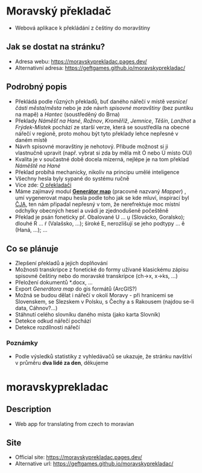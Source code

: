 # Moravský překladač
- Webová aplikace k překládání z češtiny do moravštiny
  
## Jak se dostat na stránku?
- Adresa webu: https://moravskyprekladac.pages.dev/ 
- Alternativní adresa: https://geftgames.github.io/moravskyprekladac/

## Podrobný popis
- Překládá podle různých překladů, buť daného nářečí v místě *vesnice*/*části města*/*města* nebo je zde návrh *spisovné moravštiny* (bez puntíku na mapě) a *Hantec* (soustředěný do Brna)
- Překlady *Náměšť na Hané*, *Rožnov*, *Kroměříž*, *Jemnice*, *Těšín*, *Lanžhot* a *Frýdek-Místek* pochází ze starší verze, která se soustředila na obecné nářečí v regioně, proto mohou být tyto překlady lehce nepřesné v daném místě
- Návrh spisovné moravštiny je nehotový. Přibude možnost si ji vlastnučně upravit (např. vybrat si zda by měla mít Ó nebo Ú místo OU)
- Kvalita je v součastné době docela mizerná, nejlépe je na tom překlad *Náměště na Hané*
- Překlad probíhá mechanicky, nikoliv na principu umělé inteligence
- Všechny hesla byly sypané do systému ručně
- Více zde: [O překladači](https://moravskyprekladac.pages.dev/#about)
- Máme zajímavý modul [**Generátor map**](https://moravskyprekladac.pages.dev/#mapper) (pracovně nazvaný *Mapper*) , umí vygenerovat mapu hesla podle toho jak se kde mluví, inspirací byl [ČJA](https://cja.ujc.cas.cz/e-cja/), ten nám připadal nepřesný v tom, že nerefrektuje moc místní odchylky obecných hesel a uvádí je zjednodušeně počeštěně
 -  Překlad je psán foneticky př. Obalované U ... ṵ (Slovácko, Goralsko); dlouhé R ... ŕ (Valašsko, ...); široké E, nerozlišují se jeho podtypy ... ê (Haná, ...); ...

## Co se plánuje
- Zlepšení překladů a jejich doplňování
- Možnosti transkripce z fonetické do formy užívané klasickému zápisu spisovné češtiny nebo do moravské transkripce (ch->x, x->ks, ...)
- Přeložení dokumentů *.docx, ...
- Export *Generátora map* do gis formátů (ArcGIS?)
- Možná se budou dělat i nářečí v okolí Moravy - při hranicemi se Slovenskem, se Slezskem v Polsku, s Čechy a s Rakousem (najdou se-li data, Cáhnov?...)
- Stáhnutí celého slovníku daného místa (jako karta Slovník)
- Detekce odkud nářečí pochází
- Detekce rozdílnosti nářečí
  
### Poznámky
- Podle výsledků statistiky z vyhledávačů se ukazuje, že stránku navštíví v průměru **dva lidé za den**, děkujeme

# moravskyprekladac
## Description
- Web app for translating from czech to moravian

## Site
- Official site: https://moravskyprekladac.pages.dev/ 
- Alternative url: https://geftgames.github.io/moravskyprekladac/
